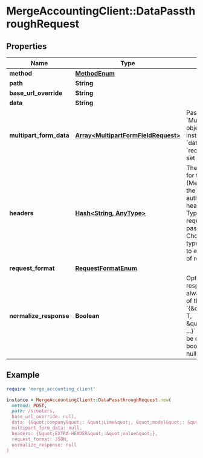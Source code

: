 # MergeAccountingClient::DataPassthroughRequest

## Properties

| Name | Type | Description | Notes |
| ---- | ---- | ----------- | ----- |
| **method** | [**MethodEnum**](MethodEnum.md) |  |  |
| **path** | **String** |  |  |
| **base_url_override** | **String** |  | [optional] |
| **data** | **String** |  | [optional] |
| **multipart_form_data** | [**Array&lt;MultipartFormFieldRequest&gt;**](MultipartFormFieldRequest.md) | Pass an array of &#x60;MultipartFormField&#x60; objects in here instead of using the &#x60;data&#x60; param if &#x60;request_format&#x60; is set to &#x60;MULTIPART&#x60;. | [optional] |
| **headers** | [**Hash&lt;String, AnyType&gt;**](AnyType.md) | The headers to use for the request (Merge will handle the account&#39;s authorization headers). &#x60;Content-Type&#x60; header is required for passthrough. Choose content type corresponding to expected format of receiving server. | [optional] |
| **request_format** | [**RequestFormatEnum**](RequestFormatEnum.md) |  | [optional] |
| **normalize_response** | **Boolean** | Optional. If true, the response will always be an object of the form &#x60;{\&quot;type\&quot;: T, \&quot;value\&quot;: ...}&#x60; where &#x60;T&#x60; will be one of &#x60;string, boolean, number, null, array, object&#x60;. | [optional] |

## Example

```ruby
require 'merge_accounting_client'

instance = MergeAccountingClient::DataPassthroughRequest.new(
  method: POST,
  path: /scooters,
  base_url_override: null,
  data: {&quot;company&quot;: &quot;Lime&quot;, &quot;model&quot;: &quot;Gen 2.5&quot;},
  multipart_form_data: null,
  headers: {&quot;EXTRA-HEADER&quot;:&quot;value&quot;},
  request_format: JSON,
  normalize_response: null
)
```

